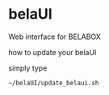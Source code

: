 # belaUI

Web interface for BELABOX

how to update your belaUI

simply type

```shell
~/belaUI/update_belaui.sh
```
